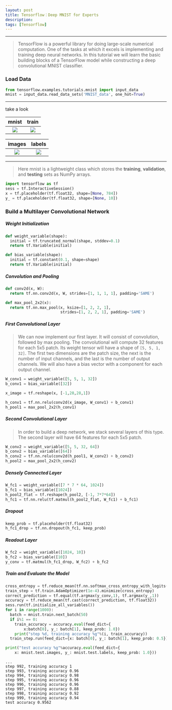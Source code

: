 ```yaml
---
layout: post
title: Tensorflow：Deep MNIST for Experts
description: 
tags: [Tensorflow]
---
```


---

> TensorFlow is a powerful library for doing large-scale numerical computation. One of the tasks at which it excels is implementing and training deep neural networks. In this tutorial we will learn the basic building blocks of a TensorFlow model while constructing a deep convolutional MNIST classifier.

### Load Data

```python
from tensorflow.examples.tutorials.mnist import input_data
mnist = input_data.read_data_sets('MNIST_data', one_hot=True)
```

---

take a look

|                  mnist                   |                  train                   |
| :--------------------------------------: | :--------------------------------------: |
| ![](http://ww1.sinaimg.cn/large/006y8mN6jw1f9o7bek3caj30m403odg5.jpg) | ![](http://ww1.sinaimg.cn/large/006y8mN6jw1f9o7atqd3qj30v003o74x.jpg) |

|                  images                  |                  labels                  |
| :--------------------------------------: | :--------------------------------------: |
| ![](http://ww3.sinaimg.cn/large/006y8mN6jw1f9o7bzk9phj30ny09cq4e.jpg) | ![](http://ww2.sinaimg.cn/large/006y8mN6jw1f9o7clkmlrj30jm09c3zt.jpg) |

---

> Here mnist is a lightweight class which stores the **training**, **validation**, and **testing** sets as NumPy arrays.

```python
import tensorflow as tf
sess = tf.InteractiveSession()
x = tf.placeholder(tf.float32, shape=[None, 784])
y_ = tf.placeholder(tf.float32, shape=[None, 10])
```



### Build a Multilayer Convolutional Network

##### Weight Initialization

```python
def weight_variable(shape):
  initial = tf.truncated_normal(shape, stddev=0.1)
  return tf.Variable(initial)

def bias_variable(shape):
  initial = tf.constant(0.1, shape=shape)
  return tf.Variable(initial)
```

##### Convolution and Pooling

```python
def conv2d(x, W):
  return tf.nn.conv2d(x, W, strides=[1, 1, 1, 1], padding='SAME')

def max_pool_2x2(x):
  return tf.nn.max_pool(x, ksize=[1, 2, 2, 1],
                        strides=[1, 2, 2, 1], padding='SAME')
```

##### First Convolutional Layer

> We can now implement our first layer. It will consist of convolution, followed by max pooling. The convolutional will compute 32 features for each 5x5 patch. Its weight tensor will have a shape of `[5, 5, 1, 32]`. The first two dimensions are the patch size, the next is the number of input channels, and the last is the number of output channels. We will also have a bias vector with a component for each output channel.

```python
W_conv1 = weight_variable([5, 5, 1, 32])
b_conv1 = bias_variable([32])
```

```python
x_image = tf.reshape(x, [-1,28,28,1])
```

```python
h_conv1 = tf.nn.relu(conv2d(x_image, W_conv1) + b_conv1)
h_pool1 = max_pool_2x2(h_conv1)
```

##### Second Convolutional Layer

> In order to build a deep network, we stack several layers of this type. The second layer will have 64 features for each 5x5 patch.

```python
W_conv2 = weight_variable([5, 5, 32, 64])
b_conv2 = bias_variable([64])
h_conv2 = tf.nn.relu(conv2d(h_pool1, W_conv2) + b_conv2)
h_pool2 = max_pool_2x2(h_conv2)
```

##### Densely Connected Layer

```python
W_fc1 = weight_variable([7 * 7 * 64, 1024])
b_fc1 = bias_variable([1024])
h_pool2_flat = tf.reshape(h_pool2, [-1, 7*7*64])
h_fc1 = tf.nn.relu(tf.matmul(h_pool2_flat, W_fc1) + b_fc1)
```

##### Dropout

```python
keep_prob = tf.placeholder(tf.float32)
h_fc1_drop = tf.nn.dropout(h_fc1, keep_prob)
```

##### Readout Layer

```python
W_fc2 = weight_variable([1024, 10])
b_fc2 = bias_variable([10])
y_conv = tf.matmul(h_fc1_drop, W_fc2) + b_fc2
```

##### Train and Evaluate the Model

```python
cross_entropy = tf.reduce_mean(tf.nn.softmax_cross_entropy_with_logits(y_conv, y_))
train_step = tf.train.AdamOptimizer(1e-4).minimize(cross_entropy)
correct_prediction = tf.equal(tf.argmax(y_conv,1), tf.argmax(y_,1))
accuracy = tf.reduce_mean(tf.cast(correct_prediction, tf.float32))
sess.run(tf.initialize_all_variables())
for i in range(1000):
  batch = mnist.train.next_batch(50)
  if i%1 == 0:
    train_accuracy = accuracy.eval(feed_dict={
        x:batch[0], y_: batch[1], keep_prob: 1.0})
    print("step %d, training accuracy %g"%(i, train_accuracy))
  train_step.run(feed_dict={x: batch[0], y_: batch[1], keep_prob: 0.5})

print("test accuracy %g"%accuracy.eval(feed_dict={
    x: mnist.test.images, y_: mnist.test.labels, keep_prob: 1.0}))
```

```
...
step 992, training accuracy 1
step 993, training accuracy 0.96
step 994, training accuracy 0.98
step 995, training accuracy 0.96
step 996, training accuracy 0.96
step 997, training accuracy 0.88
step 998, training accuracy 0.92
step 999, training accuracy 0.94
test accuracy 0.9562
```

